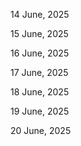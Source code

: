 14 June, 2025

15 June, 2025

16 June, 2025

17 June, 2025

18 June, 2025

19 June, 2025

20 June, 2025
